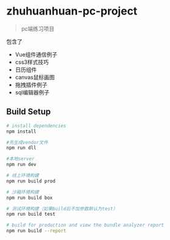 # zhuhuanhuan-pc-project

> pc端练习项目

包含了
- Vue组件通信例子
- css3样式技巧
- 日历组件
- canvas鼠标画图
- 拖拽插件例子
- sql编辑器例子

## Build Setup

``` bash
# install dependencies
npm install

#先生成vendor文件
npm run dll

#本地server
npm run dev

# 线上环境构建
npm run build prod

# 沙箱环境构建
npm run build box

# 测试环境构建（如果build后不加参数默认为test）
npm run build test

# build for production and view the bundle analyzer report
npm run build --report




